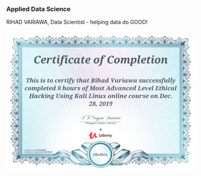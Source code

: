 ### Applied Data Science
RIHAD VARIAWA, Data Scientist - helping data do GOOD!

<p align="center">
  <img src="./ig/Most_Advanced_Level_Ethical_Hacking.png"/>
</p>

